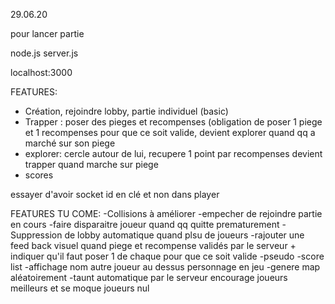 29.06.20

pour lancer partie

node.js server.js

localhost:3000


FEATURES:
- Création, rejoindre lobby, partie individuel (basic)
- Trapper : poser des pieges et recompenses (obligation de poser 1 piege et 1 recompenses pour que ce soit valide, devient explorer quand qq a marché sur son piege
- explorer: cercle autour de lui, recupere 1 point par recompenses devient trapper quand marche sur piege
- scores


essayer d'avoir socket id en clé et non dans player

FEATURES TU COME:
-Collisions à améliorer
-empecher de rejoindre partie en cours
-faire disparaitre joueur quand qq quitte prematurement
-Suppression de lobby automatique quand plsu de joueurs
-rajouter une feed back visuel quand piege et recompense validés par le serveur + indiquer qu'il faut poser 1 de chaque pour que ce soit valide
-pseudo
-score list
-affichage nom autre joueur au dessus personnage en jeu
-genere map aléatoirement
-taunt automatique par le serveur encourage joueurs meilleurs et se moque joueurs nul
